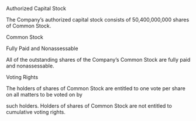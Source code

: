 Authorized Capital Stock

The Company’s authorized capital stock consists of 50,400,000,000 shares of Common Stock.

Common Stock

Fully Paid and Nonassessable

All of the outstanding shares of the Company’s Common Stock are fully paid and nonassessable.

Voting Rights

The holders of shares of Common Stock are entitled to one vote per share on all matters to be voted on by

such holders. Holders of shares of Common Stock are not entitled to cumulative voting rights.